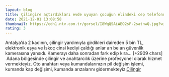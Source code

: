 ```yaml
--- 
layout: blog
title: Çilingire açtırdıkları evde uyuyan çocuğun elindeki cep telefonunu bile çaldılar
date: 2021-12-01 13:08:58
thumbnail: https://cdn1.ntv.com.tr/gorsel/I8WqQSAiWEO2sF-2satnwQ.jpg?width=1080&mode=crop&scale=both
rating: 3
---
```

Antalya’da 2 kadının, çilingir yardımıyla girdikleri daireden 5 bin TL, elektronik eşya ve İskoç cinsi kediyi çaldığı anlar an be an güvenlik kamerasına yansıdı. Kamerayı daha sonradan fark edip kıra… [+2909 chars]</br>&nbsp;Adana bölgesinde çilingir ve anahtarcılık üzerine profesyonel olarak hizmet vermekteyiz. Oto anahtarı veya kumandalarınızın pil değişim işlemi, kumanda kap değişimi, kumanda arızalarını gidermekteyiz.<a href="https://www.cilingiradana.net/">Çilingir</a>